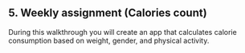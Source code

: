 ## 5. Weekly assignment (Calories count)

During this walkthrough you will create an app that calculates calorie consumption
based on weight, gender, and physical activity.

